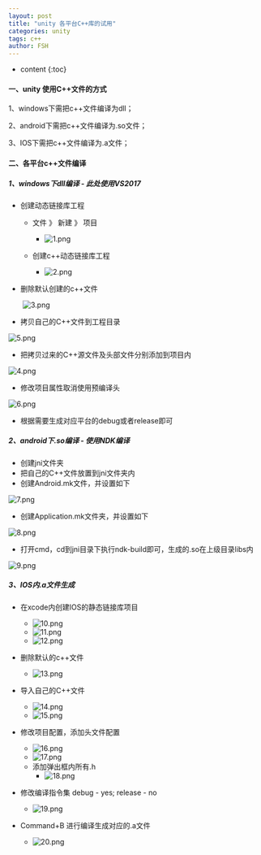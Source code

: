 ```yaml
---
layout: post
title: "unity 各平台C++库的试用"
categories: unity
tags: c++
author: FSH
---
```


* content
{:toc}


#### 一、unity 使用C++文件的方式

1、windows下需把c++文件编译为dll；

2、android下需把c++文件编译为.so文件；

3、IOS下需把c++文件编译为.a文件；






#### 二、各平台c++文件编译

##### 1、windows下dll编译 - 此处使用VS2017

- 创建动态链接库工程
    - 文件 》 新建 》 项目
        - ![1.png](http://ww1.sinaimg.cn/large/006zwgbUly1ghltneb553j30fz01ddfq.jpg)

    - 创建c++动态链接库工程
        - ![2.png](http://ww1.sinaimg.cn/large/006zwgbUly1ghltr3n261j30nn0gtjsc.jpg)
    
- 删除默认创建的c++文件

&ensp;&ensp;&ensp;&ensp;![3.png](http://ww1.sinaimg.cn/large/006zwgbUly1ghlts9rzi9j307m09eq32.jpg)

- 拷贝自己的C++文件到工程目录

![5.png](http://ww1.sinaimg.cn/large/006zwgbUly1ghltx91ax9j30fo07q3yv.jpg)

- 把拷贝过来的C++源文件及头部文件分别添加到项目内

![4.png](http://ww1.sinaimg.cn/large/006zwgbUly1ghltzhmxqfj30n504g74t.jpg)

- 修改项目属性取消使用预编译头

![6.png](http://ww1.sinaimg.cn/large/006zwgbUly1ghlu4gdfszj30ns0c5t91.jpg)

- 根据需要生成对应平台的debug或者release即可

##### 2、android下.so编译 - 使用NDK编译

- 创建jni文件夹
- 把自己的C++文件放置到jni文件夹内
- 创建Android.mk文件，并设置如下

![7.png](http://ww1.sinaimg.cn/large/006zwgbUly1ghluaajrefj30ox0880t4.jpg)

- 创建Application.mk文件夹，并设置如下

![8.png](http://ww1.sinaimg.cn/large/006zwgbUly1ghlubaq1g4j30ie072jrl.jpg)

- 打开cmd，cd到jni目录下执行ndk-build即可，生成的.so在上级目录libs内

![9.png](http://ww1.sinaimg.cn/large/006zwgbUly1ghlucnssf1j30cq05rmx3.jpg)

##### 3、IOS内.a文件生成

- 在xcode内创建IOS的静态链接库项目
    - ![10.png](http://ww1.sinaimg.cn/large/006zwgbUly1ghluh3dllnj30c807nmy3.jpg)
    - ![11.png](http://ww1.sinaimg.cn/large/006zwgbUly1ghluhryk9hj30jk0dijs7.jpg)
    - ![12.png](http://ww1.sinaimg.cn/large/006zwgbUly1ghluiqii2jj30g80b3mxg.jpg)
    
- 删除默认的c++文件
    - ![13.png](http://ww1.sinaimg.cn/large/006zwgbUly1ghlujrtwumj308005aglj.jpg)
    
- 导入自己的C++文件
    - ![14.png](http://ww1.sinaimg.cn/large/006zwgbUly1ghlul7ywurj308z05vdg3.jpg)
    - ![15.png](http://ww1.sinaimg.cn/large/006zwgbUly1ghlum11wppj307903k3ye.jpg)

- 修改项目配置，添加头文件配置
    - ![16.png](http://ww1.sinaimg.cn/large/006zwgbUly1ghluosawgbj30nj06fmy1.jpg)
    - ![17.png](http://ww1.sinaimg.cn/large/006zwgbUly1ghlup9giu4j30nl0e00tc.jpg)
    - 添加弹出框内所有.h
        - ![18.png](http://ww1.sinaimg.cn/large/006zwgbUly1ghlupxuz0rj30ar0cdwep.jpg)

- 修改编译指令集 debug - yes; release - no
    - ![19.png](http://ww1.sinaimg.cn/large/006zwgbUly1ghluru5lcgj30ls08q3ze.jpg)

- Command+B 进行编译生成对应的.a文件
    - ![20.png](http://ww1.sinaimg.cn/large/006zwgbUly1ghlut3nbkbj307i06874a.jpg)